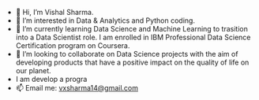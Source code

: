 - 👋 Hi, I’m Vishal Sharma.
- 👀 I’m interested in Data & Analytics and Python coding.
- 🌱 I’m currently learning Data Science and Machine Learning to trasition into a Data Scientist role. I am enrolled in IBM Professional Data Science Certification program on Coursera. 
- 💞️ I’m looking to collaborate on Data Science projects with the aim of developing products that have a positive impact on the quality of life on our planet.
- I am develop a progra
- 📫 Email me: vxsharma14@gmail.com

<!---
vxsharma-14/vxsharma-14 is a ✨ special ✨ repository because its `README.md` (this file) appears on your GitHub profile.
You can click the Preview link to take a look at your changes.
--->
